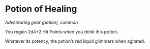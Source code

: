 
# Potion of Healing

*Adventuring gear (potion), common*

You regain 2d4+2 Hit Points when you drink this potion. 

Whatever its potency, the potion’s red liquid glimmers when agitated.
